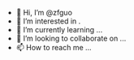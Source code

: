 - 👋 Hi, I’m @zfguo
- 👀 I’m interested in .
- 🌱 I’m currently learning ...
- 💞️ I’m looking to collaborate on ...
- 📫 How to reach me ...

<!---
zfguo/zfguo is a ✨ special ✨ repository because its `README.md` (this file) appears on your GitHub profile.
You can click the Preview link to take a look at your changes.
--->
